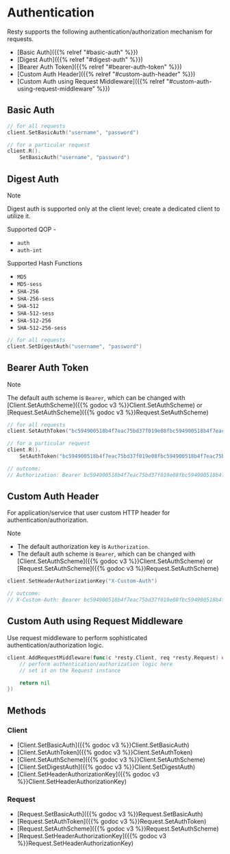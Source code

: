 
# Authentication

Resty supports the following authentication/authorization mechanism for requests.

* [Basic Auth]({{% relref "#basic-auth" %}})
* [Digest Auth]({{% relref "#digest-auth" %}})
* [Bearer Auth Token]({{% relref "#bearer-auth-token" %}})
* [Custom Auth Header]({{% relref "#custom-auth-header" %}})
* [Custom Auth using Request Middleware]({{% relref "#custom-auth-using-request-middleware" %}})

## Basic Auth

```go
// for all requests
client.SetBasicAuth("username", "password")

// for a particular request
client.R().
    SetBasicAuth("username", "password")
```

## Digest Auth

> [!NOTE]
> Digest auth is supported only at the client level; create a dedicated client to utilize it.

Supported QOP -
* `auth`
* `auth-int`

Supported Hash Functions

* `MD5`
* `MD5-sess`
* `SHA-256`
* `SHA-256-sess`
* `SHA-512`
* `SHA-512-sess`
* `SHA-512-256`
* `SHA-512-256-sess`

```go
// for all requests
client.SetDigestAuth("username", "password")
```

## Bearer Auth Token

> [!NOTE]
> The default auth scheme is `Bearer`, which can be changed with [Client.SetAuthScheme]({{% godoc v3 %}}Client.SetAuthScheme) or [Request.SetAuthScheme]({{% godoc v3 %}}Request.SetAuthScheme)

```go
// for all requests
client.SetAuthToken("bc594900518b4f7eac75bd37f019e08fbc594900518b4f7eac75bd37f019e08f")

// for a particular request
client.R().
    SetAuthToken("bc594900518b4f7eac75bd37f019e08fbc594900518b4f7eac75bd37f019e08f")

// outcome:
// Authorization: Bearer bc594900518b4f7eac75bd37f019e08fbc594900518b4f7eac75bd37f019e08f
```

## Custom Auth Header

For application/service that user custom HTTP header for authentication/authorization.

> [!NOTE]
> * The default authorization key is `Authorization`.
> * The default auth scheme is `Bearer`, which can be changed with [Client.SetAuthScheme]({{% godoc v3 %}}Client.SetAuthScheme) or [Request.SetAuthScheme]({{% godoc v3 %}}Request.SetAuthScheme)

```go
client.SetHeaderAuthorizationKey("X-Custom-Auth")

// outcome:
// X-Custom-Auth: Bearer bc594900518b4f7eac75bd37f019e08fbc594900518b4f7eac75bd37f019e08f
```

## Custom Auth using Request Middleware

Use request middleware to perform sophisticated authentication/authorization logic.

```go
client.AddRequestMiddleware(func(c *resty.Client, req *resty.Request) error {
    // perform authentication/authorization logic here
    // set it on the Request instance

    return nil
})
```

## Methods

### Client

* [Client.SetBasicAuth]({{% godoc v3 %}}Client.SetBasicAuth)
* [Client.SetAuthToken]({{% godoc v3 %}}Client.SetAuthToken)
* [Client.SetAuthScheme]({{% godoc v3 %}}Client.SetAuthScheme)
* [Client.SetDigestAuth]({{% godoc v3 %}}Client.SetDigestAuth)
* [Client.SetHeaderAuthorizationKey]({{% godoc v3 %}}Client.SetHeaderAuthorizationKey)

### Request

* [Request.SetBasicAuth]({{% godoc v3 %}}Request.SetBasicAuth)
* [Request.SetAuthToken]({{% godoc v3 %}}Request.SetAuthToken)
* [Request.SetAuthScheme]({{% godoc v3 %}}Request.SetAuthScheme)
* [Request.SetHeaderAuthorizationKey]({{% godoc v3 %}}Request.SetHeaderAuthorizationKey)
